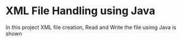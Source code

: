 # XML File Handling using Java
In this project XML file creation, Read and Write the file usimg Java is shown
